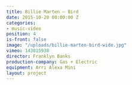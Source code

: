 ```yaml
---
title: Billie Marten — Bird
date: 2015-10-20 00:00:00 Z
categories:
- music-video
position: 4
is-front: false
image: "/uploads/billie-marten-bird-wide.jpg"
vimeo: 143015938
director: Franklyn Banks
production-company: Gas + Electric
equipment: Arri Alexa Mini
layout: project
---
```


